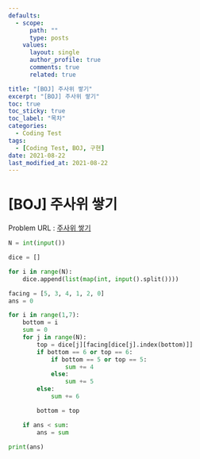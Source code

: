 ```yaml
---
defaults:
  - scope:
      path: ""
      type: posts
    values:
      layout: single
      author_profile: true
      comments: true
      related: true

title: "[BOJ] 주사위 쌓기"
excerpt: "[BOJ] 주사위 쌓기"
toc: true
toc_sticky: true
toc_label: "목차"
categories:
  - Coding Test
tags:
  - [Coding Test, BOJ, 구현]
date: 2021-08-22
last_modified_at: 2021-08-22
---
```

# [BOJ] 주사위 쌓기

Problem URL : [주사위 쌓기](https://www.acmicpc.net/problem/2116)

```python
N = int(input())

dice = []

for i in range(N):
    dice.append(list(map(int, input().split())))

facing = [5, 3, 4, 1, 2, 0]
ans = 0

for i in range(1,7):
    bottom = i
    sum = 0
    for j in range(N):
        top = dice[j][facing[dice[j].index(bottom)]]
        if bottom == 6 or top == 6:
            if bottom == 5 or top == 5:
                sum += 4
            else:
                sum += 5
        else:
            sum += 6

        bottom = top

    if ans < sum:
        ans = sum

print(ans)
```